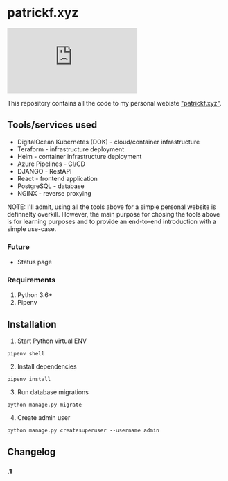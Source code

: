 # patrickf.xyz
[![Build Status](https://dev.azure.com/freemanpd36/freemanpd36/_apis/build/status/freemanpd.patrickf.xyz?branchName=master)](https://dev.azure.com/freemanpd36/freemanpd36/_build/latest?definitionId=1&branchName=master)

This repository contains all the code to my personal webiste ["patrickf.xyz"](https://www.django-rest-framework.org/).

## Tools/services used
* DigitalOcean Kubernetes (DOK) - cloud/container infrastructure
* Teraform - infrastructure deployment
* Helm - container infrastructure deployment
* Azure Pipelines - CI/CD
* DJANGO - RestAPI
* React - frontend application
* PostgreSQL - database
* NGINX - reverse proxying

NOTE: I'll admit, using all the tools above for a simple personal website is definnelty overkill. However, the main purpose for chosing the tools above is for learning purposes and to provide an end-to-end introduction with a simple use-case. 

### Future
* Status page

### Requirements
1. Python 3.6+
1. Pipenv 

## Installation
1. Start Python virtual ENV
```
pipenv shell
```
2. Install dependencies
```
pipenv install
```
3. Run database migrations
```
python manage.py migrate
```
4. Create admin user
```
python manage.py createsuperuser --username admin
```

## Changelog

### .1

